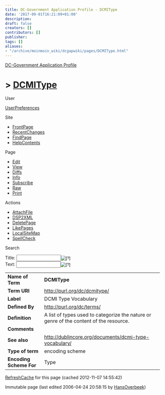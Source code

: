 ```yaml
---
title: DC-Government Application Profile - DCMIType
date: '2017-09-01T16:21:09+01:00'
description: 
draft: false
creators: []
contributors: []
publisher: 
tags: []
aliases:
- "/archive/moinmoin_wiki/dcgapwiki/pages/DCMIType.html"
---
```


 [DC-Government Application Profile](http://dublincore.org/dcgapwiki/FrontPage)

# > [DCMIType](http://dublincore.org/dcgapwiki/DCMIType?action=fullsearch&value=DCMIType&literal=1&case=1&context=40 "Click here to do a full-text search for this title")

User

 [UserPreferences](http://dublincore.org/dcgapwiki/UserPreferences)

Site

- [FrontPage](http://dublincore.org/dcgapwiki/FrontPage)
- [RecentChanges](http://dublincore.org/dcgapwiki/RecentChanges)
- [FindPage](http://dublincore.org/dcgapwiki/FindPage)
- [HelpContents](http://dublincore.org/dcgapwiki/HelpContents)

Page

- [Edit](http://dublincore.org/dcgapwiki/DCMIType?action=edit "Edit")
- [View](http://dublincore.org/dcgapwiki/DCMIType "View")
- [Diffs](http://dublincore.org/dcgapwiki/DCMIType?action=diff "Diffs")
- [Info](http://dublincore.org/dcgapwiki/DCMIType?action=info "Info")
- [Subscribe](http://dublincore.org/dcgapwiki/DCMIType?action=subscribe "Subscribe")
- [Raw](http://dublincore.org/dcgapwiki/DCMIType?action=raw "Raw")
- [Print](http://dublincore.org/dcgapwiki/DCMIType?action=print "Print")

Actions

- [AttachFile](http://dublincore.org/dcgapwiki/DCMIType?action=AttachFile)
- [DSP2XML](http://dublincore.org/dcgapwiki/DCMIType?action=DSP2XML)
- [DeletePage](http://dublincore.org/dcgapwiki/DCMIType?action=DeletePage)
- [LikePages](http://dublincore.org/dcgapwiki/DCMIType?action=LikePages)
- [LocalSiteMap](http://dublincore.org/dcgapwiki/DCMIType?action=LocalSiteMap)
- [SpellCheck](http://dublincore.org/dcgapwiki/DCMIType?action=SpellCheck)

Search

<form method="POST" action="/dcgapwiki/DCMIType">
<p>
<input name="action" value="inlinesearch" type="hidden">
<input name="context" value="40" type="hidden">
Title: <input name="text_title" size="15" maxlength="50" type="text"><input src="DCMIType_files/moin-search.png" name="button_title" alt="[?]" type="image"><br>Text: <input name="text_full" size="15" maxlength="50" type="text"><input src="DCMIType_files/moin-search.png" name="button_full" alt="[?]" type="image">
</p>
</form>

<table>
  <tbody>
    <tr>
      <td>
        <strong>Name of Term</strong>
      </td>
      <td>
        <strong>DCMIType</strong>
      </td>
    </tr>
    <tr>
      <td>
        <strong>Term URI</strong>
      </td>
      <td>
        <a href="http://purl.org/dc/dcmitype/">http://purl.org/dc/dcmitype/</a>
      </td>
    </tr>
    <tr>
      <td>
        <strong>Label</strong>
      </td>
      <td>
        DCMI Type Vocabulary</td>
    </tr>
    <tr>
      <td>
        <strong>Defined By</strong>
      </td>
      <td>
        <a href="http://purl.org/dc/terms/">http://purl.org/dc/terms/</a>
      </td>
    </tr>
    <tr>
      <td>
        <strong>Definition</strong>
      </td>
      <td>
        A list of types used to categorize the nature or genre of the content of the resource.</td>
    </tr>
    <tr>
      <td>
        <strong>Comments</strong>
      </td>
      <td colspan="2" align="center">
      </td>
    </tr>
    <tr>
      <td>
        <strong>See also</strong>
      </td>
      <td>
        <a href="http://dublincore.org/documents/dcmi-type-vocabulary/">http://dublincore.org/documents/dcmi-type-vocabulary/</a>
      </td>
    </tr>
    <tr>
      <td>
        <strong>Type of term</strong>
      </td>
      <td>
        encoding scheme</td>
    </tr>
    <tr>
      <td>
        <strong>Encoding Scheme For</strong>
      </td>
      <td>
        Type</td>
    </tr>
  </tbody>
</table>


 [RefreshCache](http://dublincore.org/dcgapwiki/DCMIType?action=refresh&arena=Page.py&key=DCMIType.text_html) for this page (cached 2012-11-07 14:55:42)  

Immutable page (last edited 2006-04-24 20:58:15 by [HansOverbeek](http://dublincore.org/dcgapwiki/HansOverbeek))

